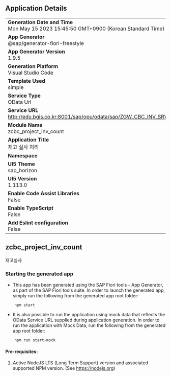## Application Details
|               |
| ------------- |
|**Generation Date and Time**<br>Mon May 15 2023 15:45:50 GMT+0900 (Korean Standard Time)|
|**App Generator**<br>@sap/generator-fiori-freestyle|
|**App Generator Version**<br>1.9.5|
|**Generation Platform**<br>Visual Studio Code|
|**Template Used**<br>simple|
|**Service Type**<br>OData Url|
|**Service URL**<br>http://edu.bgis.co.kr:8001/sap/opu/odata/sap/ZGW_CBC_INV_SRV/
|**Module Name**<br>zcbc_project_inv_count|
|**Application Title**<br>재고 실사 처리|
|**Namespace**<br>|
|**UI5 Theme**<br>sap_horizon|
|**UI5 Version**<br>1.113.0|
|**Enable Code Assist Libraries**<br>False|
|**Enable TypeScript**<br>False|
|**Add Eslint configuration**<br>False|

## zcbc_project_inv_count

재고실사

### Starting the generated app

-   This app has been generated using the SAP Fiori tools - App Generator, as part of the SAP Fiori tools suite.  In order to launch the generated app, simply run the following from the generated app root folder:

```
    npm start
```

- It is also possible to run the application using mock data that reflects the OData Service URL supplied during application generation.  In order to run the application with Mock Data, run the following from the generated app root folder:

```
    npm run start-mock
```

#### Pre-requisites:

1. Active NodeJS LTS (Long Term Support) version and associated supported NPM version.  (See https://nodejs.org)


